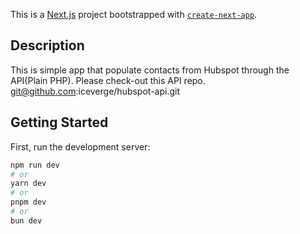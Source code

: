 This is a [Next.js](https://nextjs.org) project bootstrapped with [`create-next-app`](https://nextjs.org/docs/app/api-reference/cli/create-next-app).

## Description
This is simple app that populate contacts from Hubspot through the API(Plain PHP).
Please check-out this API repo. git@github.com:iceverge/hubspot-api.git

## Getting Started

First, run the development server:

```bash
npm run dev
# or
yarn dev
# or
pnpm dev
# or
bun dev
```

